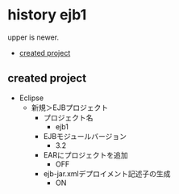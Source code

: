 <!-- omit in toc -->
# history ejb1

upper is newer.

- [created project](#created-project)

## created project

- Eclipse
  - 新規＞EJBプロジェクト
    - プロジェクト名
      - ejb1
    - EJBモジュールバージョン
      - 3.2
    - EARにプロジェクトを追加
      - OFF
    - ejb-jar.xmlデプロイメント記述子の生成
      - ON
